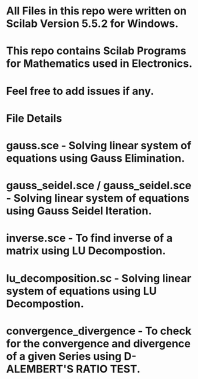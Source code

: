# All Files in this repo were written on Scilab Version 5.5.2 for Windows.
# This repo contains Scilab Programs for Mathematics used in Electronics.
# Feel free to add issues if any.
# File Details
# gauss.sce - Solving linear system of equations using Gauss Elimination.
# gauss_seidel.sce / gauss_seidel.sce  - Solving linear system of equations using Gauss Seidel Iteration.
# inverse.sce - To find inverse of a matrix using LU Decompostion.
# lu_decomposition.sc - Solving linear system of equations using LU Decompostion.
# convergence_divergence - To check for the convergence and divergence of a given Series using D-ALEMBERT'S RATIO TEST.
